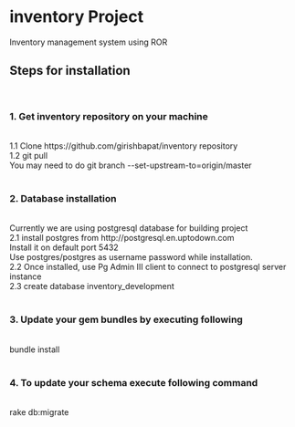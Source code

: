 # inventory Project

Inventory management system using ROR

<h2> Steps for installation </h2><br>
<h3>1. Get inventory repository on your machine</h3> <br>
1.1 Clone https://github.com/girishbapat/inventory repository <br>
1.2 git pull <br>
You may need to do git branch --set-upstream-to=origin/master <br> <br>

<h3> 2. Database installation </h3> <br>
Currently we are using postgresql database for building project <br>
2.1 install postgres from http://postgresql.en.uptodown.com  <br>
Install it on default port 5432 <br>
Use postgres/postgres as username password while installation. <br>
2.2 Once installed, use Pg Admin III client to connect to postgresql server instance  <br>
2.3 create database inventory_development <br> <br>

<h3> 3. Update your gem bundles by executing following</h3> <br>
bundle install <br> <br>

<h3>4. To update your schema execute following command </h3><br>
rake db:migrate <br>
